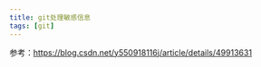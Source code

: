 ```yaml
---
title: git处理敏感信息
tags: [git]
---
```


参考：https://blog.csdn.net/y550918116j/article/details/49913631

